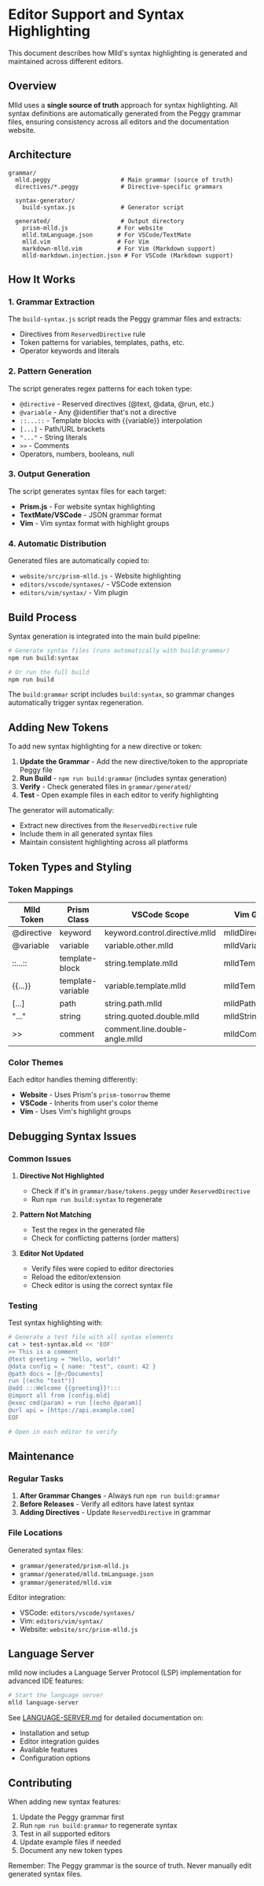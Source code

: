 # Editor Support and Syntax Highlighting

This document describes how Mlld's syntax highlighting is generated and maintained across different editors.

## Overview

Mlld uses a **single source of truth** approach for syntax highlighting. All syntax definitions are automatically generated from the Peggy grammar files, ensuring consistency across all editors and the documentation website.

## Architecture

```
grammar/
  mlld.peggy                    # Main grammar (source of truth)
  directives/*.peggy            # Directive-specific grammars
  
  syntax-generator/
    build-syntax.js             # Generator script
    
  generated/                    # Output directory
    prism-mlld.js              # For website
    mlld.tmLanguage.json       # For VSCode/TextMate
    mlld.vim                   # For Vim
    markdown-mlld.vim          # For Vim (Markdown support)
    mlld-markdown.injection.json # For VSCode (Markdown support)
```

## How It Works

### 1. Grammar Extraction

The `build-syntax.js` script reads the Peggy grammar files and extracts:
- Directives from `ReservedDirective` rule
- Token patterns for variables, templates, paths, etc.
- Operator keywords and literals

### 2. Pattern Generation

The script generates regex patterns for each token type:
- `@directive` - Reserved directives (@text, @data, @run, etc.)
- `@variable` - Any @identifier that's not a directive
- `::...::` - Template blocks with {{variable}} interpolation
- `[...]` - Path/URL brackets
- `"..."` - String literals
- `>>` - Comments
- Operators, numbers, booleans, null

### 3. Output Generation

The script generates syntax files for each target:
- **Prism.js** - For website syntax highlighting
- **TextMate/VSCode** - JSON grammar format
- **Vim** - Vim syntax format with highlight groups

### 4. Automatic Distribution

Generated files are automatically copied to:
- `website/src/prism-mlld.js` - Website highlighting
- `editors/vscode/syntaxes/` - VSCode extension
- `editors/vim/syntax/` - Vim plugin

## Build Process

Syntax generation is integrated into the main build pipeline:

```bash
# Generate syntax files (runs automatically with build:grammar)
npm run build:syntax

# Or run the full build
npm run build
```

The `build:grammar` script includes `build:syntax`, so grammar changes automatically trigger syntax regeneration.

## Adding New Tokens

To add new syntax highlighting for a new directive or token:

1. **Update the Grammar** - Add the new directive/token to the appropriate Peggy file
2. **Run Build** - `npm run build:grammar` (includes syntax generation)
3. **Verify** - Check generated files in `grammar/generated/`
4. **Test** - Open example files in each editor to verify highlighting

The generator will automatically:
- Extract new directives from the `ReservedDirective` rule
- Include them in all generated syntax files
- Maintain consistent highlighting across all platforms

## Token Types and Styling

### Token Mappings

| Mlld Token | Prism Class | VSCode Scope | Vim Group |
|------------|-------------|--------------|-----------|
| @directive | keyword | keyword.control.directive.mlld | mlldDirective |
| @variable | variable | variable.other.mlld | mlldVariable |
| ::...:: | template-block | string.template.mlld | mlldTemplate |
| {{...}} | template-variable | variable.template.mlld | mlldTemplateVar |
| [...] | path | string.path.mlld | mlldPath |
| "..." | string | string.quoted.double.mlld | mlldString |
| >> | comment | comment.line.double-angle.mlld | mlldComment |

### Color Themes

Each editor handles theming differently:
- **Website** - Uses Prism's `prism-tomorrow` theme
- **VSCode** - Inherits from user's color theme
- **Vim** - Uses Vim's highlight groups

## Debugging Syntax Issues

### Common Issues

1. **Directive Not Highlighted**
   - Check if it's in `grammar/base/tokens.peggy` under `ReservedDirective`
   - Run `npm run build:syntax` to regenerate
   
2. **Pattern Not Matching**
   - Test the regex in the generated file
   - Check for conflicting patterns (order matters)
   
3. **Editor Not Updated**
   - Verify files were copied to editor directories
   - Reload the editor/extension
   - Check editor is using the correct syntax file

### Testing

Test syntax highlighting with:
```bash
# Generate a test file with all syntax elements
cat > test-syntax.mld << 'EOF'
>> This is a comment
@text greeting = "Hello, world!"
@data config = { name: "test", count: 42 }
@path docs = [@~/Documents]
run [(echo "test")]
@add :::Welcome {{greeting}}!:::
@import all from [config.mld]
@exec cmd(param) = run [(echo @param)]
@url api = [https://api.example.com]
EOF

# Open in each editor to verify
```

## Maintenance

### Regular Tasks

1. **After Grammar Changes** - Always run `npm run build:grammar`
2. **Before Releases** - Verify all editors have latest syntax
3. **Adding Directives** - Update `ReservedDirective` in grammar

### File Locations

Generated syntax files:
- `grammar/generated/prism-mlld.js`
- `grammar/generated/mlld.tmLanguage.json`
- `grammar/generated/mlld.vim`

Editor integration:
- VSCode: `editors/vscode/syntaxes/`
- Vim: `editors/vim/syntax/`
- Website: `website/src/prism-mlld.js`

## Language Server

mlld now includes a Language Server Protocol (LSP) implementation for advanced IDE features:

```bash
# Start the language server
mlld language-server
```

See [LANGUAGE-SERVER.md](./LANGUAGE-SERVER.md) for detailed documentation on:
- Installation and setup
- Editor integration guides
- Available features
- Configuration options


## Contributing

When adding new syntax features:

1. Update the Peggy grammar first
2. Run `npm run build:grammar` to regenerate syntax
3. Test in all supported editors
4. Update example files if needed
5. Document any new token types

Remember: The Peggy grammar is the source of truth. Never manually edit generated syntax files.